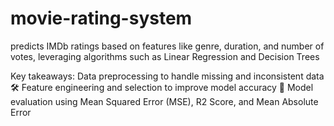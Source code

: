 # movie-rating-system
 predicts IMDb ratings based on features like genre, duration, and number of votes, leveraging algorithms such as Linear Regression and Decision Trees

Key takeaways:
Data preprocessing to handle missing and inconsistent data 🛠️
Feature engineering and selection to improve model accuracy 🎯
Model evaluation using Mean Squared Error (MSE), R2 Score, and Mean Absolute Error
